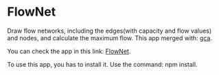 # FlowNet

Draw flow networks, including the edges(with capacity and flow values) and nodes, and calculate the maximum flow.
This app merged with: [gca](https://github.com/babudabu/gca).

You can check the app in this link: [FlowNet](https://flownet.herokuapp.com/).

To use this app, you has to install it. Use the command: npm install.

